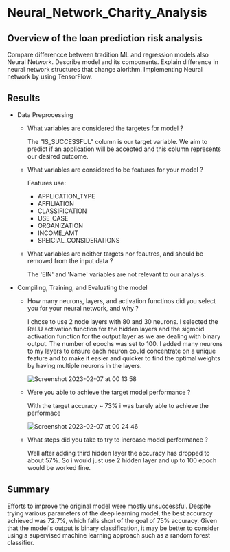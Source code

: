 # Neural_Network_Charity_Analysis

## Overview of the loan prediction risk analysis
Compare differencce between tradition ML and regression models also Neural Network. Describe model and its components. Explain difference in neural network structures that change alorithm. Implementing Neural network by using TensorFlow. 
## Results
- Data Preprocessing
  - What variables are considered the targetes for model ?
    
    The "IS_SUCCESSFUL" column is our target variable. We aim to predict if an application will be accepted and this column represents our desired outcome.
    
  - What variables are considered to be features for your model ?
    
    Features use:
    - APPLICATION_TYPE
    - AFFILIATION
    - CLASSIFICATION
    - USE_CASE
    - ORGANIZATION
    - INCOME_AMT
    - SPEICIAL_CONSIDERATIONS
    
  - What variables are neither targets nor feautres, and should be removed from the input data ?
   
    The 'EIN' and 'Name' variables are not relevant to our analysis.
    
- Compiling, Training, and Evaluating the model
 
  - How many neurons, layers, and activation functinos did you select you for your neural network, and why ?
    
    I chose to use 2 node layers with 80 and 30 neurons. I selected the ReLU activation function for the hidden layers and the sigmoid activation function for the output layer as we are dealing with binary output. The number of epochs was set to 100. I added many neurons to my layers to ensure each neuron could concentrate on a unique feature and to make it easier and quicker to find the optimal weights by having multiple neurons in the layers.
    
    ![Screenshot 2023-02-07 at 00 13 58](https://user-images.githubusercontent.com/112133209/217191912-3b69a100-afe3-4f9f-8f39-948d9b0086db.png)
    
  - Were you able to achieve the target model performance ?
    
    With the target accuracy ~ 73% i was barely able to achieve the performace
    
    ![Screenshot 2023-02-07 at 00 24 46](https://user-images.githubusercontent.com/112133209/217191963-0a7a2f7e-b74b-4997-a650-68b9f09845c4.png)

  - What steps did you take to try to increase model performance ?
    
    Well after adding third hidden layer the accuracy has dropped to about 57%. So i would just use 2 hidden layer and up to 100 epoch would be worked fine. 
## Summary
Efforts to improve the original model were mostly unsuccessful. Despite trying various parameters of the deep learning model, the best accuracy achieved was 72.7%, which falls short of the goal of 75% accuracy. Given that the model's output is binary classification, it may be better to consider using a supervised machine learning approach such as a random forest classifier.
